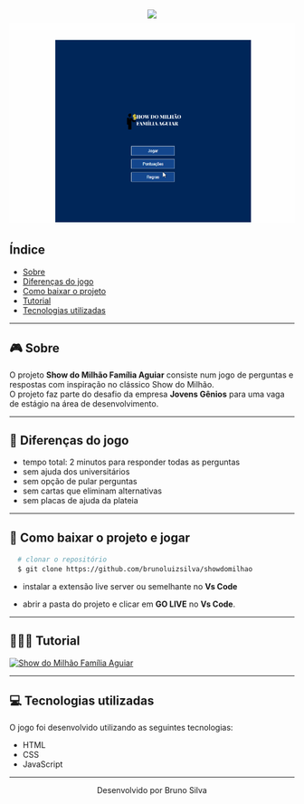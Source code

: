 <h1 align="center">
<img src="https://ik.imagekit.io/brudev/logo-show-milhao-readme_QAg-MA6hN.svg">

<img src="img/apresentacao.gif">
</h1>

## Índice
- [Sobre](#-sobre)
- [Diferenças do jogo](#-Diferenças-do-jogo)
- [Como baixar o projeto](#-Como-baixar-o-projeto-e-jogar)
- [Tutorial](#Tutorial)
- [Tecnologias utilizadas](#-Tecnologias-utilizadas)

---

## 🎮 Sobre

O projeto **Show do Milhão Família Aguiar** consiste num jogo de perguntas e respostas com inspiração no clássico Show do Milhão.<br>
O projeto faz parte do desafio da empresa **Jovens Gênios** para uma vaga de estágio na área de desenvolvimento.

---

## 📌 Diferenças do jogo
- tempo total: 2 minutos para responder todas as perguntas
- sem ajuda dos universitários
- sem opção de pular perguntas
- sem cartas que eliminam alternativas
- sem placas de ajuda da plateia
---

## 💼 Como baixar o projeto e jogar
```bash
  # clonar o repositório
  $ git clone https://github.com/brunoluizsilva/showdomilhao
```
- instalar a extensão live server ou semelhante no **Vs Code**
  
- abrir a pasta do projeto e clicar em **GO LIVE** no **Vs Code**.
---
## 👨🏻‍🏫 Tutorial

[![Show do Milhão Família Aguiar](http://img.youtube.com/vi/sftLy_dcq-Q/0.jpg)](http://www.youtube.com/watch?v=sftLy_dcq-Q "Tutorial - Show do Milhão Família Aguiar")



---

## 💻 Tecnologias utilizadas

O jogo foi desenvolvido utilizando as seguintes tecnologias:

- HTML
- CSS
- JavaScript
---

<p align="center">Desenvolvido por Bruno Silva <p>